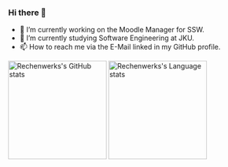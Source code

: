 ### Hi there 👋
- 🔭 I’m currently working on the Moodle Manager for SSW.
- 🌱 I’m currently studying Software Engineering at JKU.
- 📫 How to reach me via the E-Mail linked in my GitHub profile.

<img src="https://github-readme-stats.vercel.app/api?username=rechen-werk&theme=gruvbox&show_icons=true" alt="Rechenwerks's GitHub stats" style="height: 200px;"> <img src="https://github-readme-stats.vercel.app/api/top-langs/?username=rechen-werk&layout=compact&langs_count=8&theme=gruvbox" alt="Rechenwerks's Language stats" style="height: 200px;">
